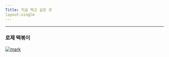 ```yaml
---  
Title: 지금 먹고 싶은 것  
layout:single  
---  
```


---
### 로제 떡볶이  

[![mark](/assets/images/mark.png "더 자세한 내용을 원하시면 방문해 보세요")](https://cgeimage.commutil.kr/phpwas/restmb_allidxmake.php?idx=3&simg=2021031216353300042b45d942afb10624586229.jpg)  

